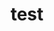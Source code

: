 ---
layout: "page"
title: "test"
parent: "@ikari-engine/semantic-release-gitout"
has_toc: false
grand_parent: "API - Reference"
has_children: false
nav_order: 2
---